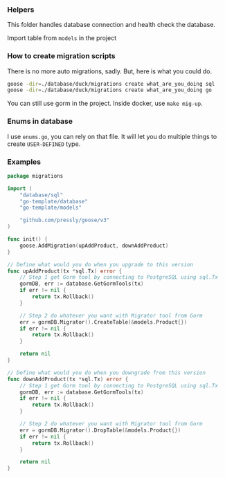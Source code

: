 ### Helpers
This folder handles database connection and health check the database.

Import table from `models` in the project

### How to create migration scripts
There is no more auto migrations, sadly. But, here is what you could do.
```zsh
goose -dir=./database/duck/migrations create what_are_you_doing sql
goose -dir=./database/duck/migrations create what_are_you_doing go
```

You can still use gorm in the project.
Inside docker, use `make mig-up`.

### Enums in database
I use `enums.go`, you can rely on that file. It will let you do multiple things to create `USER-DEFINED` type.

### Examples
```go
package migrations

import (
	"database/sql"
	"go-template/database"
	"go-template/models"

	"github.com/pressly/goose/v3"
)

func init() {
	goose.AddMigration(upAddProduct, downAddProduct)
}

// Define what would you do when you upgrade to this version
func upAddProduct(tx *sql.Tx) error {
	// Step 1 get Gorm tool by connecting to PostgreSQL using sql.Tx
	gormDB, err := database.GetGormTools(tx)
	if err != nil {
		return tx.Rollback()
	}

	// Step 2 do whatever you want with Migrator tool from Gorm
	err = gormDB.Migrator().CreateTable(&models.Product{})
	if err != nil {
		return tx.Rollback()
	}

	return nil
}

// Define what would you do when you downgrade from this version
func downAddProduct(tx *sql.Tx) error {
	// Step 1 get Gorm tool by connecting to PostgreSQL using sql.Tx
	gormDB, err := database.GetGormTools(tx)
	if err != nil {
		return tx.Rollback()
	}

	// Step 2 do whatever you want with Migrator tool from Gorm
	err = gormDB.Migrator().DropTable(&models.Product{})
	if err != nil {
		return tx.Rollback()
	}

	return nil
}
```